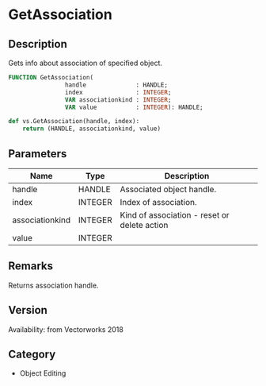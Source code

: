 # GetAssociation

## Description
Gets info about association of specified object.

```pascal
FUNCTION GetAssociation(
				handle              : HANDLE;
				index               : INTEGER;
				VAR associationkind : INTEGER;
				VAR value           : INTEGER): HANDLE;
```

```python
def vs.GetAssociation(handle, index):
    return (HANDLE, associationkind, value)
```

## Parameters
|Name|Type|Description|
|---|---|---|
|handle|HANDLE|Associated object handle.|
|index|INTEGER|Index of association.|
|associationkind|INTEGER|Kind of association - reset or delete action|
|value|INTEGER|   |

## Remarks
Returns association handle.

## Version
Availability: from Vectorworks 2018

## Category
* Object Editing

